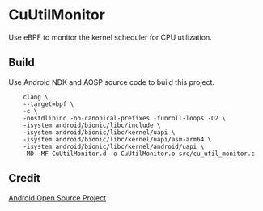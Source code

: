# CuUtilMonitor
Use eBPF to monitor the kernel scheduler for CPU utilization.  

## Build  
Use Android NDK and AOSP source code to build this project.  
```
    clang \
    --target=bpf \
    -c \
    -nostdlibinc -no-canonical-prefixes -funroll-loops -O2 \
    -isystem android/bionic/libc/include \
    -isystem android/bionic/libc/kernel/uapi \
    -isystem android/bionic/libc/kernel/uapi/asm-arm64 \
    -isystem android/bionic/libc/kernel/android/uapi \
    -MD -MF CuUtilMonitor.d -o CuUtilMonitor.o src/cu_util_monitor.c
```

## Credit  
[Android Open Source Project](https://source.android.google.cn/)
